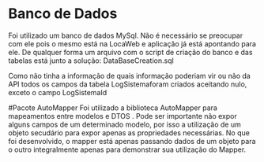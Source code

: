 

# Banco de Dados
Foi utilizado um banco de dados MySql. Não é necessário se preocupar com ele pois o mesmo está na LocaWeb e aplicação já está apontando para ele. De qualquer forma um arquivo com o script de criação do banco e das tabelas está junto a solução: DataBaseCreation.sql 

Como não tinha a informação de quais informação poderiam vir ou não da API todos os campos da tabela LogSistemaforam criados aceitando nulo, exceto o campo LogSistemaId

#Pacote AutoMapper
Foi utilizado a biblioteca AutoMapper para mapeamentos entre modelos e DTOS . Pode ser importante não expor alguns campos de um determinado modelo, por isso a utilização de um objeto secudário para expor apenas as propriedades necessárias. No que foi desenvolvido, o mapper está apenas passando dados de um objeto para o outro integralmente apenas para demonstrar sua utilização do Mapper.